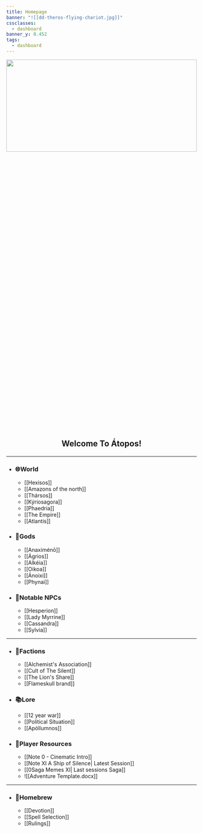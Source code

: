 ```yaml
---
title: Homepage
banner: "![[dd-theros-flying-chariot.jpg]]"
cssclasses:
  - dashboard
banner_y: 0.452
tags:
  - dashboard
---
```


<p>
<img src="./Picture-Library/Decoration/dd-theros-flying-chariot.jpg" width="100%" height="25%">
</p>

## <p style="text-align: center;">Welcome To Átopos!</p>


---
- ### 🌐World 
	- [[Hexisos]]
	- [[Amazons of the north]]
	- [[Thársos]]
	- [[Kýriosagora]]
	- [[Phaedria]]
	- [[The Empire]]
	- [[Atlantis]]

- ### 🌟Gods
	- [[Anaximénō]]
	- [[Ágrios]]
	- [[Alkéia]]
	- [[Oikoa]]
	- [[Ánoixi]]
	- [[Phynai]]
- ### 👥Notable NPCs
	- [[Hesperion]]
	- [[Lady Myrrine]]
	- [[Cassandra]]
	- [[Sylvia]]

---
- ### 💠Factions
	- [[Alchemist's Association]]
	- [[Cult of The Silent]]
	- [[The Lion's Share]]
	- [[Flameskull brand]]

- ### 📚Lore
	- [[12 year war]]
	- [[Political Situation]]
	- [[Apóllumnos]]
- ### 📝Player Resources
	- [[Note 0 - Cinematic Intro]]
	- [[Note XI A Ship of Silence| Latest Session]]
	- [[0Saga Memes XI| Last sessions Saga]]
	- ![[Adventure Template.docx]]
---
- ### 🍺Homebrew
	- [[Devotion]]
	- [[Spell Selection]]
	- [[Rulings]]